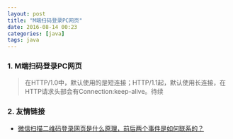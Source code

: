 ```yaml
---
layout: post
title: "M端扫码登录PC网页"
date: 2016-08-14 00:23
categories: [java]
tags: java
---
```


### 1. M端扫码登录PC网页

> 在HTTP/1.0中，默认使用的是短连接；HTTP/1.1起，默认使用长连接，在HTTP请求头部会有Connection:keep-alive。待续

### 2. 友情链接
* [微信扫描二维码登录网页是什么原理，前后两个事件是如何联系的？](https://www.zhihu.com/question/20368066)